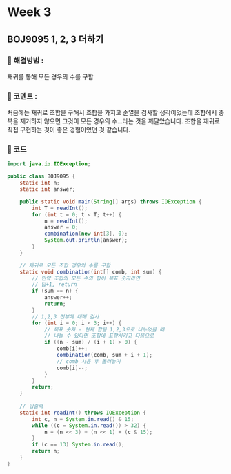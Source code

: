# Week 3
## BOJ9095 1, 2, 3 더하기
### 🎈 해결방법 :
재귀를 통해 모든 경우의 수를 구함

### 💬 코멘트 :
처음에는 재귀로 조합을 구해서 조합을 가지고 순열을 검사할 생각이었는데 조합에서 중복을 제거하지 않으면 그것이 모든 경우의 수...라는 것을 깨달았습니다. 조합을 재귀로 직접 구현하는 것이 좋은 경험이었던 것 같습니다.

### 📄 코드
```java
import java.io.IOException;

public class BOJ9095 {
	static int n;
	static int answer;

	public static void main(String[] args) throws IOException {
		int T = readInt();
		for (int t = 0; t < T; t++) {
			n = readInt();
			answer = 0;
			combination(new int[3], 0);
			System.out.println(answer);
		}
	}

	// 재귀로 모든 조합 경우의 수를 구함
	static void combination(int[] comb, int sum) {
		// 만약 조합의 모든 수의 합이 목표 숫자라면
		// 답+1, return
		if (sum == n) {
			answer++;
			return;
		}
		// 1,2,3 전부에 대해 검사
		for (int i = 0; i < 3; i++) {
			// 목표 숫자 - 현재 합을 1,2,3으로 나누었을 때
			// 나눌 수 있다면 조합에 포함시키고 다음으로
			if ((n - sum) / (i + 1) > 0) {
				comb[i]++;
				combination(comb, sum + i + 1);
				// comb 사용 후 돌려놓기
				comb[i]--;
			}
		}
		return;
	}
	
	// 입출력
	static int readInt() throws IOException {
		int c, n = System.in.read() & 15;
		while ((c = System.in.read()) > 32) {
			n = (n << 3) + (n << 1) + (c & 15);
		}
		if (c == 13) System.in.read();
		return n;
	}
}
```
